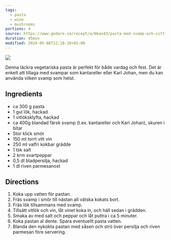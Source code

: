 ```yaml
---
tags:
  - pasta
  - wine
  - mushrooms
portions: 4
source: https://www.godare.se/recept/a/66an43/pasta-med-svamp-och-vitt-vin
duration: 45min
modified: 2024-05-06T22:18:10+02:00
---
```

![](https://shared.cdn.smp.schibsted.com/v2/images/e71730ab-9758-4039-9e5a-8b01c00ab091?fit=crop&h=668&w=1000&s=223dc10952a10658c60f072f470eab6052eeb7ce)

Denna läckra vegetariska pasta är perfekt för både vardag och fest. Det är enkelt att tillaga med svampar som kantareller eller Karl Johan, men du kan använda vilken svamp som helst.

## Ingredients

- ca 300 g pasta
- 1 gul lök, hackad
- 1 vitlöksklyfta, hackad
- ca 400g blandad färsk svamp (t.ex. kantareller och Karl Johan), skuren i bitar
- Stor klick smör
- 150 ml torrt vitt vin
- 250 ml valfri kokbar grädde
- 1 tsk salt
- 2 krm svartpeppar
- 0,5 dl bladpersilja, hackad
- 1 dl riven parmesanost

## Directions

1. Koka upp vatten för pastan.
2. Fräs svamp i smör till nästan all vätska kokats bort.
3. Fräs lök tillsammans med svamp.
4. Tillsätt vitlök och vin, låt vinet koka in, och häll sedan i grädden.
5. Smaka av med salt och peppar och låt puttra i ca 5 minuter.
6. Koka pastan al dente. Spara eventuellt pasta vatten.
7. Blanda den nykokta pastan med såsen och strö över persilja och riven parmesan före servering.
